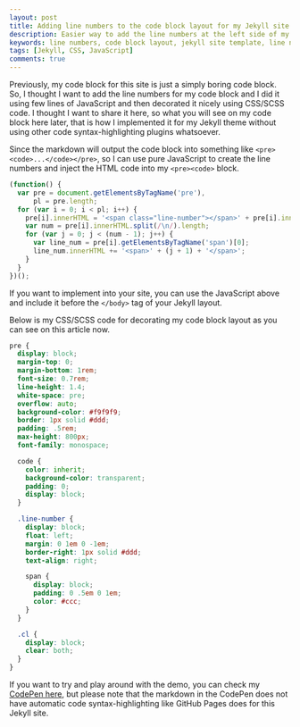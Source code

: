 ```yaml
---
layout: post
title: Adding line numbers to the code block layout for my Jekyll site
description: Easier way to add the line numbers at the left side of my code block layout using few lines of JavaScript and CSS.
keywords: line numbers, code block layout, jekyll site template, line numbers using javascript, line numbers css
tags: [Jekyll, CSS, JavaScript]
comments: true
---
```


Previously, my code block for this site is just a simply boring code block. So, I thought I want to add the line numbers for my code block and I did it using few lines of JavaScript and then decorated it nicely using CSS/SCSS code. I thought I want to share it here, so what you will see on my code block here later, that is how I implemented it for my Jekyll theme without using other code syntax-highlighting plugins whatsoever.

Since the markdown will output the code block into something like `<pre><code>...</code></pre>`, so I can use pure JavaScript to create the line numbers and inject the HTML code into my `<pre><code>` block.

```js
(function() {
  var pre = document.getElementsByTagName('pre'),
      pl = pre.length;
  for (var i = 0; i < pl; i++) {
    pre[i].innerHTML = '<span class="line-number"></span>' + pre[i].innerHTML + '<span class="cl"></span>';
    var num = pre[i].innerHTML.split(/\n/).length;
    for (var j = 0; j < (num - 1); j++) {
      var line_num = pre[i].getElementsByTagName('span')[0];
      line_num.innerHTML += '<span>' + (j + 1) + '</span>';
    }
  }
})();
```

If you want to implement into your site, you can use the JavaScript above and include it before the `</body>` tag of your Jekyll layout.

Below is my CSS/SCSS code for decorating my code block layout as you can see on this article now.

```css
pre {
  display: block;
  margin-top: 0;
  margin-bottom: 1rem;
  font-size: 0.7rem;
  line-height: 1.4;
  white-space: pre;
  overflow: auto;
  background-color: #f9f9f9;
  border: 1px solid #ddd;
  padding: .5rem;
  max-height: 800px;
  font-family: monospace;

  code {
    color: inherit;
    background-color: transparent;
    padding: 0;
    display: block;
  }

  .line-number {
    display: block;
    float: left;
    margin: 0 1em 0 -1em;
    border-right: 1px solid #ddd;
    text-align: right;

    span {
      display: block;
      padding: 0 .5em 0 1em;
      color: #ccc;
    }
  }

  .cl {
    display: block;
    clear: both;
  }
}
```

If you want to try and play around with the demo, you can check my [CodePen here](http://codepen.io/heiswayi/pen/jyKYyg), but please note that the markdown in the CodePen does not have automatic code syntax-highlighting like GitHub Pages does for this Jekyll site.
